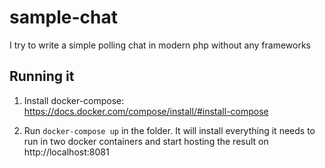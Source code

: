 # sample-chat
I try to write a simple polling chat in modern php without any frameworks

Running it
----------

1. Install docker-compose: https://docs.docker.com/compose/install/#install-compose

2. Run ``` docker-compose up ``` in the folder. It will install everything it needs to run in two docker containers and start hosting the result on http://localhost:8081

